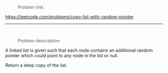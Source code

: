 >Problem link:

https://leetcode.com/problems/copy-list-with-random-pointer

------------
<br>

>Problem description:

A linked list is given such that each node contains an additional random 
pointer which could point to any node in the list or null.

Return a deep copy of the list.

